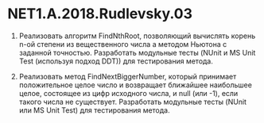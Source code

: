 # NET1.A.2018.Rudlevsky.03

1. Реализовать алгоритм FindNthRoot, позволяющий вычислять корень n-ой степени из вещественного числа а методом Ньютона с заданной точностью.
Разработать модульные тесты (NUnit и MS Unit Test (используя подход DDT)) для тестирования метода. 

2. Реализовать метод FindNextBiggerNumber, который принимает положительное целое число и возвращает ближайшее наибольшее целое, состоящее из цифр исходного числа, и null (или -1), если такого числа не существует.
Разработать модульные тесты (NUnit или MS Unit Test) для тестирования метода.